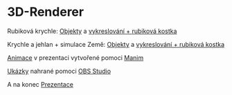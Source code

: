 # 3D-Renderer

Rubiková krychle: [Objekty](3DRenderer/3DRenderer/Object.cs) a [vykreslování + rubiková kostka](3DRenderer/3DRenderer/Form1.cs)

Krychle a jehlan + simulace Země: [Objekty](3DRendererV3/3DRendererV3/Object.cs) a [vykreslování + rubiková kostka](3DRendererV3/3DRendererV3/Form1.cs)

[Animace](Animace/scene.py) v prezentaci vytvořené pomoci [Manim](https://www.manim.community)

[Ukázky](Ukázky/) nahrané pomoci [OBS Studio](https://obsproject.com/cs)

A na konec [Prezentace](3DRenderer.pptx)
